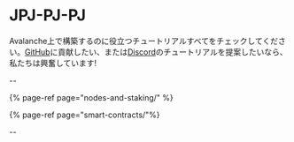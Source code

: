 # JPJ-PJ-PJ

Avalanche上で構築するのに役立つチュートリアルすべてをチェックしてください。[GitHub](https://github.com/ava-labs)に貢献したい、または[Discord](https://chat.avax.network)のチュートリアルを提案したいなら、私たちは興奮しています!

--

{% page-ref page="nodes-and-staking/" %}

{% page-ref page="smart-contracts/"%}

--



